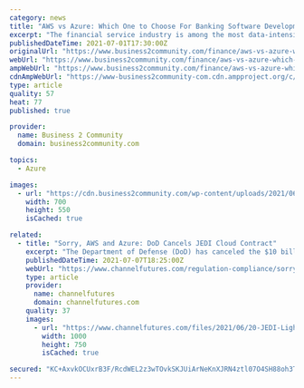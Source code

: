 ```yaml
---
category: news
title: "AWS vs Azure: Which One to Choose For Banking Software Development"
excerpt: "The financial service industry is among the most data-intensive and highly regulated sectors around the global market. With the"
publishedDateTime: 2021-07-01T17:30:00Z
originalUrl: "https://www.business2community.com/finance/aws-vs-azure-which-one-to-choose-for-banking-software-development-02416270"
webUrl: "https://www.business2community.com/finance/aws-vs-azure-which-one-to-choose-for-banking-software-development-02416270"
ampWebUrl: "https://www.business2community.com/finance/aws-vs-azure-which-one-to-choose-for-banking-software-development-02416270/amp"
cdnAmpWebUrl: "https://www-business2community-com.cdn.ampproject.org/c/s/www.business2community.com/finance/aws-vs-azure-which-one-to-choose-for-banking-software-development-02416270/amp"
type: article
quality: 57
heat: 77
published: true

provider:
  name: Business 2 Community
  domain: business2community.com

topics:
  - Azure

images:
  - url: "https://cdn.business2community.com/wp-content/uploads/2021/06/AWS-Vs-Microsoft-Azure.png"
    width: 700
    height: 550
    isCached: true

related:
  - title: "Sorry, AWS and Azure: DoD Cancels JEDI Cloud Contract"
    excerpt: "The Department of Defense (DoD) has canceled the $10 billion JEDI cloud contract. AWS and Microsoft Azure have been battling for the contract."
    publishedDateTime: 2021-07-07T18:25:00Z
    webUrl: "https://www.channelfutures.com/regulation-compliance/sorry-aws-and-azure-dod-cancels-jedi-cloud-contract"
    type: article
    provider:
      name: channelfutures
      domain: channelfutures.com
    quality: 37
    images:
      - url: "https://www.channelfutures.com/files/2021/06/20-JEDI-Light-Sabers.jpg"
        width: 1000
        height: 750
        isCached: true

secured: "KC+AxvkOCUxrB3F/RcdWEL2z3wTOvkSKJUiArNeKnXJRN4ztl07O4SH88oh3T2xGi9NTfoFI7jNnztnVmx+GEyHEAvTFKP2hiGbK5zLfXlZzDcCA2UACfUWSDv1EJLO/2eFtli1P+2bg4nVJYgA9Ck7O3ZTK45vXfQOEOkZ322rN9ujJlHCY5Xvp8cO9CV1dmt2Q15uTQQb6bRrVMiPCiDOrrhTfoV+vvXC011J2CCP3l9wYYVzeOKOxszHt5RnGmIof18H89+LVgJBT58CdNqLFfpuYhCpctDXog/RhZvVuvN+bd1UZxzG9xMqPay45PydWjluEKTEu1n+qDLf+2/hr6XEJb55tA0kCvUAHrow=;s1u6y1okKCkxa2X5GyINqg=="
---
```


